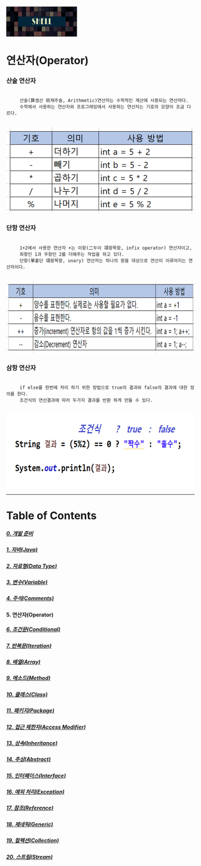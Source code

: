 <img src="../../../images/Untitled-1.jpg" width="189" height="80"></img>

# 연산자(Operator)
### 산술 연산자
<pre>
  <code>
	 산술(算셈산 術재주술, Arithmetic)연산자는 수학적인 계산에 사용되는 연산자다.
	 수학에서 사용하는 연산자와 프로그래밍에서 사용하는 연산자는 기호의 모양이 조금 다르다.
  </code>
</pre>
<img src="../../../images/Operator.png" width="517" height="230"></img>

### 단항 연산자
<pre>
  <code>
	 1+2에서 사용한 연산자 +는 이항(二두이 項항목항, infix operator) 연산자이고, 
	 좌항인 1과 우항인 2를 더해주는 작업을 하고 있다. 
	 단항(單홑단 項항목항, unary) 연산자는 하나의 항을 대상으로 연산이 이루어지는 연산자이다.
  </code>
</pre>
<img src="../../../images/InfixOperator.png" width="886" height="193"></img>

### 삼항 연산자
<pre>
  <code>
	 if else를 한번에 처리 하기 위한 방법으로 true의 결과와 false의 결과에 대한 정의를 한다.
	 조건식의 연산결과에 따라 두가지 결과를 반환 하게 만들 수 있다.
  </code>
</pre>
<img src="../../../images/DyadicOperation.png" width="676" height="197"></img>


----
# Table of Contents
##### [0. 개발 준비](../../../../../../)
##### [1. 자바(Java)](../java)
##### [2. 자료형(Data Type)](../datatype)
##### [3. 변수(Variable)](../variable)
##### [4. 주석(Comments)](../comments)
#### 5. 연산자(Operator)
##### [6. 조건문(Conditional)](../conditional)
##### [7. 반복문(Iteration)](../iteration)
##### [8. 배열(Array)](../array)
##### [9. 메소드(Method)](../method)
##### [10. 클래스(Class)](../classes)
##### [11. 패키지(Package)](../packages)
##### [12. 접근 제한자(Access Modifier)](../accessmodifier)
##### [13. 상속(Inheritance)](../inheritance)
##### [14. 추상(Abstract)](../abstracts)
##### [15. 인터페이스(Interface)](../interfaces)
##### [16. 예외 처리(Exception)](../exceptions)
##### [17. 참조(Reference)](../references)
##### [18. 제네릭(Generic)](../generics)
##### [19. 컬렉션(Collection)](../collections)
##### [20. 스트림(Stream)](../streams)

